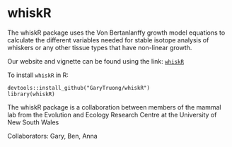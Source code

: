 # whiskR



The whiskR package uses the Von Bertanlanffy growth model equations to calculate the different variables needed for stable isotope analysis of whiskers or any other tissue types that have non-linear growth. 

Our website and vignette can be found using the link: [`whiskR`](https://GaryTruong.github.io/whiskR) 

To install `whiskR` in R:

```
devtools::install_github("GaryTruong/whiskR")
library(whiskR)
```


The whiskR package is a collaboration between members of the mammal lab from the Evolution and Ecology Research Centre at the University of New South Wales

Collaborators: Gary, Ben, Anna



